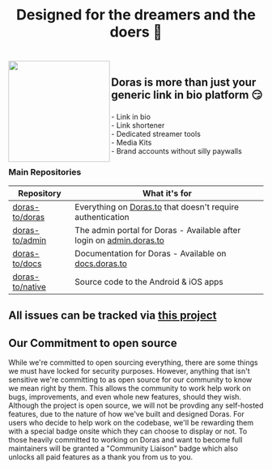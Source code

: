 <h1 align="center">Designed for the dreamers and the doers 🚀</h1> 

###

<br clear="both">

<img align="left" height="200" src="https://gezel.b-cdn.net/doras/icon.svg"  />

###

<h2>Doras is more than just your generic link in bio platform 😏</h2>

###

<p align="left">- Link in bio<br>- Link shortener<br>- Dedicated streamer tools<br>- Media Kits<br>- Brand accounts without silly paywalls</p>

### Main Repositories
| Repository | What it's for |
|--------------|-----------|
| [doras-to/doras](https://github.com/doras-to/doras) | Everything on [Doras.to](https://doras.to) that doesn't require authentication |
| [doras-to/admin](https://github.com/doras-to/admin) | The admin portal for Doras - Available after login on [admin.doras.to](https://admin.doras.to) |
| [doras-to/docs](https://github.com/doras-to/docs) | Documentation for Doras - Available on [docs.doras.to](https://docs.doras.to) |
| [doras-to/native](https://github.com/doras-to/native) | Source code to the Android & iOS apps |

## All issues can be tracked via [this project](https://github.com/orgs/doras-to/projects/1)

## Our Commitment to open source
While we're committed to open sourcing everything, there are some things we must have locked for security purposes. However, anything that isn't sensitive we're committing to as open source for our community to know we mean right by them. This allows the community to work help work on bugs, improvements, and even whole new features, should they wish.
Although the project is open source, we will not be provding any self-hosted features, due to the nature of how we've built and designed Doras.
For users who decide to help work on the codebase, we'll be rewarding them with a special badge onsite which they can choose to display or not. To those heavily committed to working on Doras and want to become full maintainers will be granted a "Community Liaison" badge which also unlocks all paid features as a thank you from us to you.
